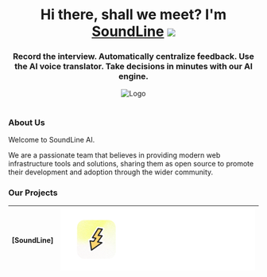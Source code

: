 <h1 align="center">Hi there, shall we meet? I'm <a href="https://SoundLine.app/" target="_blank">SoundLine</a> 
<img src="https://github.com/blackcater/blackcater/raw/main/images/Hi.gif" height="32"/></h1>
<h3 align="center">Record the interview. Automatically centralize feedback.
Use the AI voice translator. Take decisions in minutes with our AI engine.</h3>

<div align="center">
<img src="https://i.imgur.com/A0Ixclh.png" width="400" alt="Logo" />
</div>

<h1 align="center"></h1>

### About Us

Welcome to SoundLine AI.

We are a passionate team that believes in providing modern web infrastructure tools and solutions, sharing them as open source to promote their development and adoption through the wider community.

### Our Projects



|   [SoundLine]   |           <a href="github.com/SoundLineDev/SoundLine" target="blank"><picture style="width: 500px"><source media="(prefers-color-scheme: light)" srcset="https://github.com//.github/blob/main/images/1.svg" /><source media="(prefers-color-scheme: dark)" srcset="https://github.com/Soundlinedev/.github/blob/main/images/2.png" /><img src="https://github.com/Soundlinedev/.github/blob/main/images/2.png" width="500" alt="Logo" /></picture></a>            |
| :----------: | :--------------------------------------------------------------------------------------------------------------------------------------------------------------------------------------------------------------------------------------------------------------------------------------------------------------------------------------------------------------------------------: |

